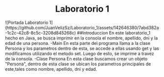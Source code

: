 <h1 align="center"> Laboratorio 1</h1>
![Portada Laboratorio 1](https://github.com/JuanVelizSz/Laboratorio_1/assets/142646380/7abd382a-1c2c-42c8-8c5c-3208d845268c)
##Introduccion
En este laboratorio_1 hecho en Java, se busca imprimir en la consola el nombre, apellido, dni y la edad de una persona.
-Main
En esta parte del programa llama a la clase Persona y los parametros dentro de esta, se accede a ellas usando get y las modificamos utilizando el metodo set. Luego de esto, se imprime a travez de la consola.
-Clase Persona
En esta clase buscamos crear un objeto "Persona", dentro de esta clase se ubican los parametros principales de este,tales como nombre, apellido, dni y edad.
